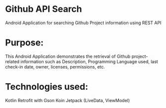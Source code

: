 # Github API Search
Android Application for searching Github Project information using REST API

# Purpose:
This Android Application demonstrates the retrieval of Github project-related information such as Description, Programming Language used, last check-in date, owner, licenses, permissions, etc.

# Technologies used:
Kotlin
Retrofit with Gson
Koin
Jetpack (LiveData, ViewModel)
